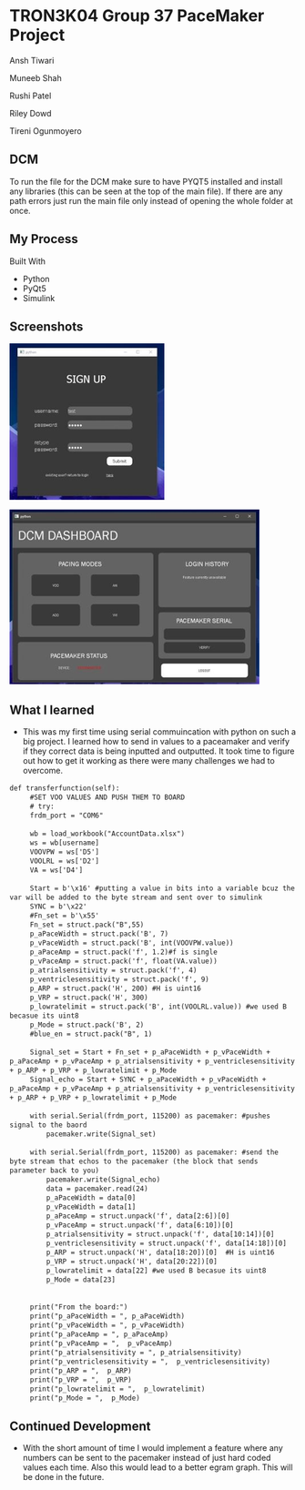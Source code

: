 # TRON3K04 Group 37 PaceMaker Project
Ansh Tiwari

Muneeb Shah

Rushi Patel 

Riley Dowd 

Tireni Ogunmoyero

## DCM

To run the file for the DCM make sure to have PYQT5 installed and install any libraries (this can be seen at the top of the main file). 
If there are any path errors just run the main file only instead of opening the whole folder at once. 

## My Process
Built With 
  - Python
  - PyQt5
  - Simulink

## Screenshots 

![alt text](https://github.com/rushi231/PaceMaker-3K04/blob/main/TRON3K04/Capture.JPG)

![alt text](https://github.com/rushi231/PaceMaker-3K04/blob/main/TRON3K04/Capturepace.JPG)

 ## What I learned
  - This was my first time using serial commuincation with python on such a big project. I learned how to send in values to a paceamaker and verify if they correct data is being inputted and outputted. It took time to figure out how to get it working as there were many challenges we had to overcome. 
  
   ```
 def transferfunction(self):
        #SET VOO VALUES AND PUSH THEM TO BOARD
        # try:
        frdm_port = "COM6"

        wb = load_workbook("AccountData.xlsx")
        ws = wb[username]
        VOOVPW = ws['D5']
        VOOLRL = ws['D2']
        VA = ws['D4']

        Start = b'\x16' #putting a value in bits into a variable bcuz the var will be added to the byte stream and sent over to simulink
        SYNC = b'\x22'
        #Fn_set = b'\x55'
        Fn_set = struct.pack("B",55)
        p_aPaceWidth = struct.pack('B', 7)
        p_vPaceWidth = struct.pack('B', int(VOOVPW.value))
        p_aPaceAmp = struct.pack('f', 1.2)#f is single
        p_vPaceAmp = struct.pack('f', float(VA.value))
        p_atrialsensitivity = struct.pack('f', 4)
        p_ventriclesensitivity = struct.pack('f', 9)
        p_ARP = struct.pack('H', 200) #H is uint16
        p_VRP = struct.pack('H', 300)
        p_lowratelimit = struct.pack('B', int(VOOLRL.value)) #we used B becasue its uint8
        p_Mode = struct.pack('B', 2)
        #blue_en = struct.pack("B", 1)

        Signal_set = Start + Fn_set + p_aPaceWidth + p_vPaceWidth + p_aPaceAmp + p_vPaceAmp + p_atrialsensitivity + p_ventriclesensitivity + p_ARP + p_VRP + p_lowratelimit + p_Mode
        Signal_echo = Start + SYNC + p_aPaceWidth + p_vPaceWidth + p_aPaceAmp + p_vPaceAmp + p_atrialsensitivity + p_ventriclesensitivity + p_ARP + p_VRP + p_lowratelimit + p_Mode

        with serial.Serial(frdm_port, 115200) as pacemaker: #pushes signal to the baord
            pacemaker.write(Signal_set)

        with serial.Serial(frdm_port, 115200) as pacemaker: #send the byte stream that echos to the pacemaker (the block that sends parameter back to you)
            pacemaker.write(Signal_echo)
            data = pacemaker.read(24)
            p_aPaceWidth = data[0]
            p_vPaceWidth = data[1]
            p_aPaceAmp = struct.unpack('f', data[2:6])[0] 
            p_vPaceAmp = struct.unpack('f', data[6:10])[0]
            p_atrialsensitivity = struct.unpack('f', data[10:14])[0]
            p_ventriclesensitivity = struct.unpack('f', data[14:18])[0]
            p_ARP = struct.unpack('H', data[18:20])[0]  #H is uint16
            p_VRP = struct.unpack('H', data[20:22])[0] 
            p_lowratelimit = data[22] #we used B becasue its uint8
            p_Mode = data[23]
            

        print("From the board:")
        print("p_aPaceWidth = ", p_aPaceWidth)
        print("p_vPaceWidth = ", p_vPaceWidth)
        print("p_aPaceAmp = ", p_aPaceAmp)
        print("p_vPaceAmp = ",  p_vPaceAmp)
        print("p_atrialsensitivity = ", p_atrialsensitivity)
        print("p_ventriclesensitivity = ",  p_ventriclesensitivity)
        print("p_ARP = ",  p_ARP)
        print("p_VRP = ",  p_VRP)
        print("p_lowratelimit = ",  p_lowratelimit)
        print("p_Mode = ",  p_Mode)

  ```
  
 ## Continued Development
  - With the short amount of time I would implement a feature where any numbers can be sent to the pacemaker instead of just hard coded values each time. Also this would lead to a better egram graph. This will be done in the future. 
